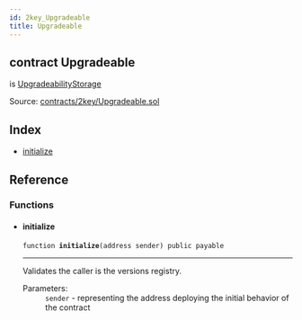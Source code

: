 ```yaml
---
id: 2key_Upgradeable
title: Upgradeable
---
```


<div class="contract-doc"><div class="contract"><h2 class="contract-header"><span class="contract-kind">contract</span> Upgradeable</h2><p class="base-contracts"><span>is</span> <a href="2key_UpgradabilityStorage_UpgradeabilityStorage.html">UpgradeabilityStorage</a></p><div class="source">Source: <a href="https://github.com/2keynet/web3-alpha/blob/v0.0.3/contracts/2key/Upgradeable.sol" target="_blank">contracts/2key/Upgradeable.sol</a></div></div><div class="index"><h2>Index</h2><ul><li><a href="2key_Upgradeable.html#initialize">initialize</a></li></ul></div><div class="reference"><h2>Reference</h2><div class="functions"><h3>Functions</h3><ul><li><div class="item function"><span id="initialize" class="anchor-marker"></span><h4 class="name">initialize</h4><div class="body"><code class="signature">function <strong>initialize</strong><span>(address sender) </span><span>public </span><span>payable </span></code><hr/><div class="description"><p>Validates the caller is the versions registry.</p></div><dl><dt><span class="label-parameters">Parameters:</span></dt><dd><div><code>sender</code> - representing the address deploying the initial behavior of the contract</div></dd></dl></div></div></li></ul></div></div></div>
